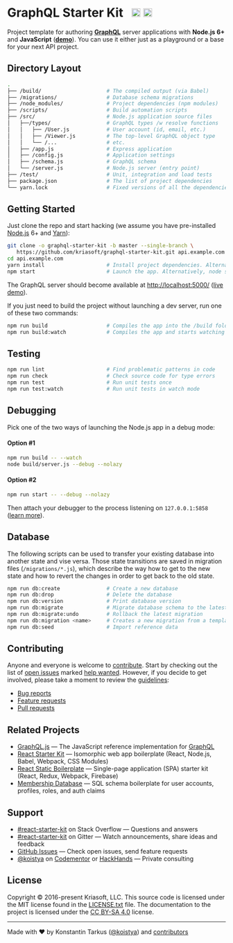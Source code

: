 # GraphQL Starter Kit &nbsp; <a href="https://github.com/kriasoft/graphql-starter-kit/stargazers"><img src="https://img.shields.io/github/stars/kriasoft/graphql-starter-kit.svg?style=social&label=Star&maxAge=3600" height="20"></a> <a href="https://twitter.com/ReactStarter"><img src="https://img.shields.io/twitter/follow/ReactStarter.svg?style=social&label=Follow&maxAge=3600" height="20"></a>

Project template for authoring **[GraphQL](http://graphql.org/)** server
applications with **Node.js 6+** and **JavaScript** (**[demo](https://api.reactstarterkit.com)**).
You can use it either just as a playground or a base for your next API project.


## Directory Layout

```bash
.
├── /build/                     # The compiled output (via Babel)
├── /migrations/                # Database schema migrations
├── /node_modules/              # Project dependencies (npm modules)
├── /scripts/                   # Build automation scripts
├── /src/                       # Node.js application source files
│   ├──/types/                  # GraphQL types /w resolve functions
│   │   ├── /User.js            # User account (id, email, etc.)
│   │   ├── /Viewer.js          # The top-level GraphQL object type
│   │   └── /...                # etc.
│   ├── /app.js                 # Express application
│   ├── /config.js              # Application settings
│   ├── /schema.js              # GraphQL schema
│   └── /server.js              # Node.js server (entry point)
├── /test/                      # Unit, integration and load tests
├── package.json                # The list of project dependencies
└── yarn.lock                   # Fixed versions of all the dependencies
```


## Getting Started

Just clone the repo and start hacking (we assume you have pre-installed [Node.js](https://nodejs.org/) 6+ and [Yarn](https://yarnpkg.com)):

```bash
git clone -o graphql-starter-kit -b master --single-branch \
   https://github.com/kriasoft/graphql-starter-kit.git api.example.com
cd api.example.com
yarn install                    # Install project dependencies. Alternatively, npm install
npm start                       # Launch the app. Alternatively, node scripts/start.js
```

The GraphQL server should become available at [http://localhost:5000/](http://localhost:5000/)
([live demo](https://api.reactstarterkit.com)).

If you just need to build the project without launching a dev server, run one of these two commands:

```bash
npm run build                   # Compiles the app into the /build folder
npm run build:watch             # Compiles the app and starts watching for changes
```


## Testing

```bash
npm run lint                    # Find problematic patterns in code
npm run check                   # Check source code for type errors
npm run test                    # Run unit tests once
npm run test:watch              # Run unit tests in watch mode
```


## Debugging

Pick one of the two ways of launching the Node.js app in a debug mode:

#### Option #1

```bash
npm run build -- --watch
node build/server.js --debug --nolazy
```

#### Option #2

```bash
npm run start -- --debug --nolazy
```

Then attach your debugger to the process listening on `127.0.0.1:5858` ([learn more](https://code.visualstudio.com/Docs/editor/debugging)).


## Database

The following scripts can be used to transfer your existing database into another state and vise
versa. Those state transitions are saved in migration files (`/migrations/*.js`), which describe
the way how to get to the new state and how to revert the changes in order to get back to the old
state.

```bash
npm run db:create               # Create a new database
npm run db:drop                 # Delete the database
npm run db:version              # Print database version
npm run db:migrate              # Migrate database schema to the latest version
npm run db:migrate:undo         # Rollback the latest migration
npm run db:migration <name>     # Creates a new migration from a template (see /migrations folder)
npm run db:seed                 # Import reference data
```


## Contributing

Anyone and everyone is welcome to [contribute](CONTRIBUTING.md). Start by checking out the list of
[open issues](https://github.com/kriasoft/graphql-starter-kit/issues) marked
[help wanted](https://github.com/kriasoft/graphql-starter-kit/issues?q=label:"help+wanted").
However, if you decide to get involved, please take a moment to review the [guidelines](CONTRIBUTING.md):

* [Bug reports](CONTRIBUTING.md#bugs)
* [Feature requests](CONTRIBUTING.md#features)
* [Pull requests](CONTRIBUTING.md#pull-requests)


## Related Projects

* [GraphQL.js](https://github.com/graphql/graphql-js) — The JavaScript reference implementation for [GraphQL](http://graphql.org/)
* [React Starter Kit](https://github.com/kriasoft/react-starter-kit) — Isomorphic web app boilerplate (React, Node.js, Babel, Webpack, CSS Modules)
* [React Static Boilerplate](https://github.com/kriasoft/react-static-boilerplate) — Single-page application (SPA) starter kit (React, Redux, Webpack, Firebase)
* [Membership Database](https://github.com/membership/membership.db) — SQL schema boilerplate for user accounts, profiles, roles, and auth claims


## Support

* [#react-starter-kit](http://stackoverflow.com/questions/tagged/react-starter-kit) on Stack Overflow — Questions and answers
* [#react-starter-kit](https://gitter.im/kriasoft/react-starter-kit) on Gitter — Watch announcements, share ideas and feedback
* [GitHub Issues](https://github.com/kriasoft/graphql-starter-kit/issues) — Check open issues, send feature requests
* [@koistya](https://twitter.com/koistya) on [Codementor](https://www.codementor.io/koistya) or [HackHands](https://hackhands.com/koistya/) — Private consulting


## License

Copyright © 2016-present Kriasoft, LLC. This source code is licensed under the MIT
license found in the [LICENSE.txt](https://github.com/kriasoft/graphql-starter-kit/blob/master/LICENSE.txt)
file. The documentation to the project is licensed under the
[CC BY-SA 4.0](http://creativecommons.org/licenses/by-sa/4.0/) license.


---
Made with ♥ by Konstantin Tarkus ([@koistya](https://twitter.com/koistya)) and [contributors](https://github.com/kriasoft/graphql-starter-kit/graphs/contributors)
